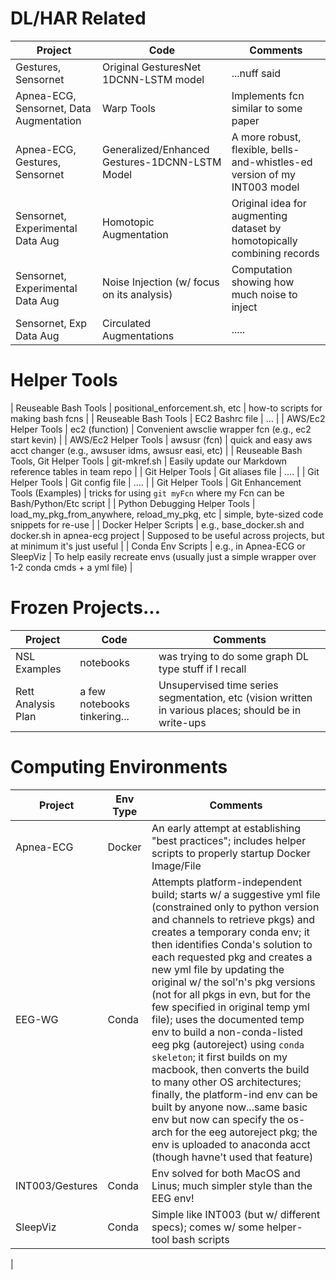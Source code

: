 
# DL/HAR Related
| Project | Code | Comments |
|---------|------|----------|
| Gestures, Sensornet | Original GesturesNet 1DCNN-LSTM model | ...nuff said |
| Apnea-ECG, Sensornet, Data Augmentation | Warp Tools | Implements fcn similar to some paper |
| Apnea-ECG, Gestures, Sensornet | Generalized/Enhanced Gestures-1DCNN-LSTM Model | A more robust, flexible, bells-and-whistles-ed version of my INT003 model |
| Sensornet, Experimental Data Aug | Homotopic Augmentation |  Original idea for augmenting dataset by homotopically combining records |
| Sensornet, Experimental Data Aug | Noise Injection (w/ focus on its analysis) | Computation showing how much noise to inject |
| Sensornet, Exp Data Aug | Circulated Augmentations | ..... |


# Helper Tools
| Reuseable Bash Tools | positional_enforcement.sh, etc | how-to scripts for making bash fcns |
| Reuseable Bash Tools | EC2 Bashrc file | ... |
| AWS/Ec2 Helper Tools | ec2 (function) | Convenient awsclie wrapper fcn (e.g., ec2 start kevin) |
| AWS/Ec2 Helper Tools | awsusr (fcn) | quick and easy aws acct changer (e.g., awsuser idms, awsusr easi, etc) |
| Reuseable Bash Tools, Git Helper Tools  | git-mkref.sh | Easily update our Markdown reference tables in team repo |
| Git Helper Tools | Git aliases file | .... |
| Git Helper Tools | Git config file | .... |
| Git Helper Tools | Git Enhancement Tools (Examples) | tricks for using `git myFcn` where my Fcn can be Bash/Python/Etc script |
| Python Debugging Helper Tools | load_my_pkg_from_anywhere, reload_my_pkg, etc | simple, byte-sized code snippets for re-use |
| Docker Helper Scripts | e.g., base_docker.sh and docker.sh in apnea-ecg project | Supposed to be useful across projects, but at minimum it's just useful |
| Conda Env Scripts | e.g., in Apnea-ECG or SleepViz | To help easily recreate envs (usually just a simple wrapper over 1-2 conda cmds + a yml file) |



# Frozen Projects...

| Project | Code | Comments |
|---------|------|----------|
| NSL Examples | notebooks | was trying to do some graph DL type stuff if I recall |
| Rett Analysis Plan | a few notebooks tinkering... | Unsupervised time series segmentation, etc (vision written in various places; should be in write-ups |
 



# Computing Environments
| Project | Env Type | Comments |
|---------|----------|----------|
| Apnea-ECG | Docker | An early attempt at establishing "best practices"; includes helper scripts to properly startup Docker Image/File |
| EEG-WG | Conda | Attempts platform-independent build; starts w/ a suggestive yml file (constrained only to python version and channels to retrieve pkgs) and creates a temporary conda env; it then identifies Conda's solution to each requested pkg and creates a new yml file by updating the original w/ the sol'n's pkg versions (not for all pkgs in evn, but for the few specified in original temp yml file); uses the documented temp env to build a non-conda-listed eeg pkg (autoreject) using `conda skeleton`; it first builds on my macbook, then converts the build to many other OS architectures; finally, the platform-ind env can be built by anyone now...same basic env but now can specify the os-arch for the eeg autoreject pkg; the env is uploaded to anaconda acct (though havne't used that feature) |
| INT003/Gestures | Conda | Env solved for both MacOS and Linus; much simpler style than the EEG env! |
| SleepViz | Conda | Simple like INT003 (but w/ different specs); comes w/ some helper-tool bash scripts |

| 

